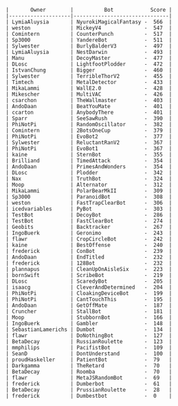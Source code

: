     |       Owner        |          Bot            Score |
    |--------------------|-------------------------------|
    | LymiaAluysia       | NyurokiMagicalFantasy -  566  |
    | weston             | MickeyV4              -  547  |
    | Comintern          | CounterPunch          -  517  |
    | Sp3000             | YandereBot            -  511  |
    | Sylwester          | BurlyBalderV3         -  497  |
    | LymiaAluysia       | NestDarwin            -  493  |
    | Manu               | DecoyMaster           -  477  |
    | DLosc              | LightfootPlodder      -  472  |
    | IstvanChung        | Bigger                -  460  |
    | Sylwester          | TerribleThorV2        -  455  |
    | Timtech            | MetalDetector         -  433  |
    | MikaLammi          | WallE2.0              -  428  |
    | Mikescher          | MultiVAC              -  426  |
    | csarchon           | TheWallmaster         -  403  |
    | AndoDaan           | BeatYouMate           -  401  |
    | ccarton            | AnybodyThere          -  401  |
    | Sparr              | SeeSawRush            -  390  |
    | PhiNotPi           | RandomOscillator      -  382  |
    | Comintern          | 2BotsOneCup           -  379  |
    | PhiNotPi           | EvoBot2               -  377  |
    | Sylwester          | ReluctantRanV2        -  367  |
    | PhiNotPi           | EvoBot1               -  367  |
    | kaine              | SternBot              -  355  |
    | Brilliand          | TimedAttack           -  354  |
    | AndoDaan           | PrimesAndWonders      -  354  |
    | DLosc              | Plodder               -  342  |
    | Nax                | TruthBot              -  324  |
    | Moop               | Alternator            -  312  |
    | MikaLammi          | PolarBearMkII         -  309  |
    | Sp3000             | ParanoidBot           -  308  |
    | weston             | FastTrapClearBot      -  306  |
    | icedvariables      | PyBot                 -  303  |
    | TestBot            | DecoyBot              -  286  |
    | TestBot            | FastClearBot          -  274  |
    | Geobits            | Backtracker           -  267  |
    | IngoBuerk          | Geronimo              -  243  |
    | flawr              | CropCircleBot         -  242  |
    | kaine              | BestOffense           -  240  |
    | frederick          | ConBot                -  239  |
    | AndoDaan           | EndTitled             -  232  |
    | frederick          | 128Bot                -  232  |
    | plannapus          | CleanUpOnAisleSix     -  223  |
    | bornSwift          | ScribeBot             -  219  |
    | DLosc              | ScaredyBot            -  205  |
    | isaacg             | CleverAndDetermined   -  204  |
    | PhiNotPi           | CloakingDeviceBot     -  199  |
    | PhiNotPi           | CantTouchThis         -  195  |
    | AndoDaan           | GetOffMate            -  187  |
    | Cruncher           | StallBot              -  181  |
    | Moop               | StubbornBot           -  166  |
    | IngoBuerk          | Gambler               -  148  |
    | SebastianLamerichs | Dumbot                -  134  |
    | flawr              | DoNothingBot          -  127  |
    | BetaDecay          | RussianRoulette       -  123  |
    | mmphilips          | PacifistBot           -  109  |
    | SeanD              | DontUnderstand        -  100  |
    | proudHaskeller     | PatientBot            -  79   |
    | Darkgamma          | TheRetard             -  70   |
    | BetaDecay          | Roomba                -  70   |
    | flawr              | MetaJSRandomBot       -  69   |
    | frederick          | Dumberbot             -  61   |
    | BetaDecay          | PrussianRoulette      -  28   |
    | frederick          | Dumbestbot            -  0    |
